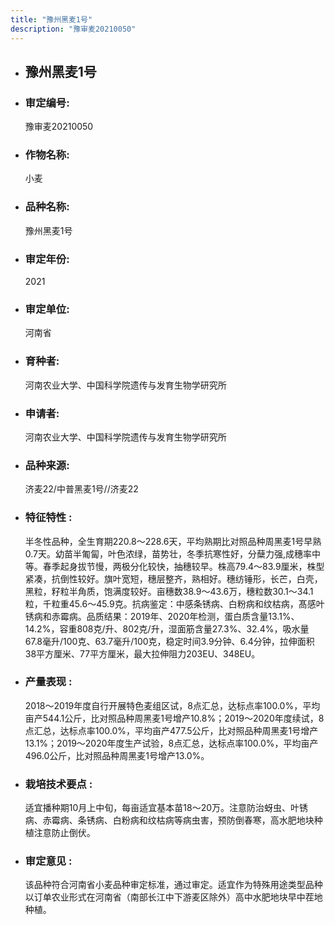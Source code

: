 ```yaml
---
title: "豫州黑麦1号"
description: "豫审麦20210050"
---
```

* ## 豫州黑麦1号
* ###  审定编号:  
   豫审麦20210050

*  ### 作物名称:  
   小麦

*   ###  品种名称: 
    豫州黑麦1号

*   ### 审定年份: 
    2021

*   ### 审定单位:  
    河南省

*   ### 育种者:  
    河南农业大学、中国科学院遗传与发育生物学研究所

*   ### 申请者:  
    河南农业大学、中国科学院遗传与发育生物学研究所

*   ### 品种来源:  
    济麦22/中普黑麦1号//济麦22

*   ### 特征特性 : 
    半冬性品种，全生育期220.8～228.6天，平均熟期比对照品种周黑麦1号早熟0.7天。幼苗半匍匐，叶色浓绿，苗势壮，冬季抗寒性好，分蘖力强,成穗率中等。春季起身拔节慢，两极分化较快，抽穗较早。株高79.4～83.9厘米，株型紧凑，抗倒性较好。旗叶宽短，穗层整齐，熟相好。穗纺锤形，长芒，白壳，黑粒，籽粒半角质，饱满度较好。亩穗数38.9～43.6万，穗粒数30.1～34.1粒，千粒重45.6～45.9克。抗病鉴定：中感条锈病、白粉病和纹枯病，髙感叶锈病和赤霉病。品质结果：2019年、2020年检测，蛋白质含量13.1%、14.2%，容重808克/升、802克/升，湿面筋含量27.3%、32.4%，吸水量67.8毫升/100克、63.7毫升/100克，稳定时间3.9分钟、6.4分钟，拉伸面积38平方厘米、77平方厘米，最大拉伸阻力203EU、348EU。

*   ### 产量表现 : 
    2018～2019年度自行开展特色麦组区试，8点汇总，达标点率100.0%，平均亩产544.1公斤，比对照品种周黑麦1号增产10.8%；2019～2020年度续试，8点汇总，达标点率100.0%，平均亩产477.5公斤，比对照品种周黑麦1号增产13.1%；2019～2020年度生产试验，8点汇总，达标点率100.0%，平均亩产496.0公斤，比对照品种周黑麦1号增产13.0%。

*   ### 栽培技术要点 : 
    适宜播种期10月上中旬，每亩适宜基本苗18～20万。注意防治蚜虫、叶锈病、赤霉病、条锈病、白粉病和纹枯病等病虫害，预防倒春寒，高水肥地块种植注意防止倒伏。

*   ### 审定意见 : 
    该品种符合河南省小麦品种审定标准，通过审定。适宜作为特殊用途类型品种以订单农业形式在河南省（南部长江中下游麦区除外）高中水肥地块早中茬地种植。
